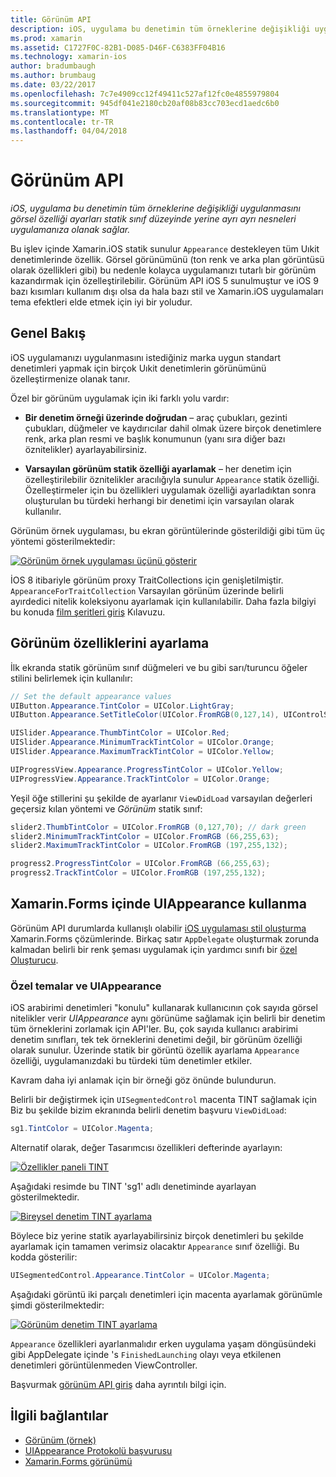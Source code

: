 ```yaml
---
title: Görünüm API
description: iOS, uygulama bu denetimin tüm örneklerine değişikliği uygulanmasını görsel özelliği ayarları statik sınıf düzeyinde yerine ayrı ayrı nesneleri uygulamanıza olanak sağlar.
ms.prod: xamarin
ms.assetid: C1727F0C-82B1-D085-D46F-C6383FF04B16
ms.technology: xamarin-ios
author: bradumbaugh
ms.author: brumbaug
ms.date: 03/22/2017
ms.openlocfilehash: 7c7e4909cc12f49411c527af12fc0e4855979804
ms.sourcegitcommit: 945df041e2180cb20af08b83cc703ecd1aedc6b0
ms.translationtype: MT
ms.contentlocale: tr-TR
ms.lasthandoff: 04/04/2018
---
```

# <a name="appearance-api"></a>Görünüm API

_iOS, uygulama bu denetimin tüm örneklerine değişikliği uygulanmasını görsel özelliği ayarları statik sınıf düzeyinde yerine ayrı ayrı nesneleri uygulamanıza olanak sağlar._

Bu işlev içinde Xamarin.iOS statik sunulur `Appearance` destekleyen tüm Uıkit denetimlerinde özellik. Görsel görünümünü (ton renk ve arka plan görüntüsü olarak özellikleri gibi) bu nedenle kolayca uygulamanızı tutarlı bir görünüm kazandırmak için özelleştirilebilir. Görünüm API iOS 5 sunulmuştur ve iOS 9 bazı kısımları kullanım dışı olsa da hala bazı stil ve Xamarin.iOS uygulamaları tema efektleri elde etmek için iyi bir yoludur.

## <a name="overview"></a>Genel Bakış

iOS uygulamanızı uygulanmasını istediğiniz marka uygun standart denetimleri yapmak için birçok Uıkit denetimlerin görünümünü özelleştirmenize olanak tanır.

Özel bir görünüm uygulamak için iki farklı yolu vardır:

- **Bir denetim örneği üzerinde doğrudan** – araç çubukları, gezinti çubukları, düğmeler ve kaydırıcılar dahil olmak üzere birçok denetimlere renk, arka plan resmi ve başlık konumunun (yanı sıra diğer bazı öznitelikler) ayarlayabilirsiniz.

- **Varsayılan görünüm statik özelliği ayarlamak** – her denetim için özelleştirilebilir öznitelikler aracılığıyla sunulur `Appearance` statik özelliği. Özelleştirmeler için bu özellikleri uygulamak özelliği ayarladıktan sonra oluşturulan bu türdeki herhangi bir denetimi için varsayılan olarak kullanılır.

Görünüm örnek uygulaması, bu ekran görüntülerinde gösterildiği gibi tüm üç yöntemi gösterilmektedir:

 [![](introduction-to-the-appearance-api-images/appearance01.png "Görünüm örnek uygulaması üçünü gösterir")](introduction-to-the-appearance-api-images/appearance01.png#lightbox)

İOS 8 itibariyle görünüm proxy TraitCollections için genişletilmiştir.
 `AppearanceForTraitCollection` Varsayılan görünüm üzerinde belirli ayırdedici nitelik koleksiyonu ayarlamak için kullanılabilir. Daha fazla bilgiyi bu konuda [film şeritleri giriş](~/ios/user-interface/storyboards/unified-storyboards.md) Kılavuzu.


## <a name="setting-appearance-properties"></a>Görünüm özelliklerini ayarlama

İlk ekranda statik görünüm sınıf düğmeleri ve bu gibi sarı/turuncu öğeler stilini belirlemek için kullanılır:

```csharp
// Set the default appearance values
UIButton.Appearance.TintColor = UIColor.LightGray;
UIButton.Appearance.SetTitleColor(UIColor.FromRGB(0,127,14), UIControlState.Normal);

UISlider.Appearance.ThumbTintColor = UIColor.Red;
UISlider.Appearance.MinimumTrackTintColor = UIColor.Orange;
UISlider.Appearance.MaximumTrackTintColor = UIColor.Yellow;

UIProgressView.Appearance.ProgressTintColor = UIColor.Yellow;
UIProgressView.Appearance.TrackTintColor = UIColor.Orange;
```

Yeşil öğe stillerini şu şekilde de ayarlanır `ViewDidLoad` varsayılan değerleri geçersiz kılan yöntemi ve *Görünüm* statik sınıf:

```csharp
slider2.ThumbTintColor = UIColor.FromRGB (0,127,70); // dark green
slider2.MinimumTrackTintColor = UIColor.FromRGB (66,255,63);
slider2.MaximumTrackTintColor = UIColor.FromRGB (197,255,132);
```

```csharp
progress2.ProgressTintColor = UIColor.FromRGB (66,255,63);
progress2.TrackTintColor = UIColor.FromRGB (197,255,132);
```

## <a name="using-uiappearance-in-xamarinforms"></a>Xamarin.Forms içinde UIAppearance kullanma

Görünüm API durumlarda kullanışlı olabilir [iOS uygulaması stil oluşturma](~/xamarin-forms/platform/ios/theme.md#uiappearance) Xamarin.Forms çözümlerinde. Birkaç satır `AppDelegate` oluşturmak zorunda kalmadan belirli bir renk şeması uygulamak için yardımcı sınıfı bir [özel Oluşturucu](~/xamarin-forms/app-fundamentals/custom-renderer/index.md).


### <a name="custom-themes-and-uiappearance"></a>Özel temalar ve UIAppearance

iOS arabirimi denetimleri "konulu" kullanarak kullanıcının çok sayıda görsel nitelikler verir *UIAppearance* aynı görünüme sağlamak için belirli bir denetim tüm örneklerini zorlamak için API'ler. Bu, çok sayıda kullanıcı arabirimi denetim sınıfları, tek tek örneklerini denetimi değil, bir görünüm özelliği olarak sunulur. Üzerinde statik bir görüntü özellik ayarlama `Appearance` özelliği, uygulamanızdaki bu türdeki tüm denetimler etkiler.

Kavram daha iyi anlamak için bir örneği göz önünde bulundurun.

Belirli bir değiştirmek için `UISegmentedControl` macenta TINT sağlamak için Biz bu şekilde bizim ekranında belirli denetim başvuru `ViewDidLoad`:

```csharp
sg1.TintColor = UIColor.Magenta;
```

Alternatif olarak, değer Tasarımcısı özellikleri defterinde ayarlayın: 

[![](introduction-to-the-appearance-api-images/propertiespadtint.png "Özellikler paneli TINT")](introduction-to-the-appearance-api-images/propertiespadtint.png#lightbox)

Aşağıdaki resimde bu TINT 'sg1' adlı denetiminde ayarlayan gösterilmektedir.

 [![](introduction-to-the-appearance-api-images/image53.png "Bireysel denetim TINT ayarlama")](introduction-to-the-appearance-api-images/image53.png#lightbox)

Böylece biz yerine statik ayarlayabilirsiniz birçok denetimleri bu şekilde ayarlamak için tamamen verimsiz olacaktır `Appearance` sınıf özelliği. Bu kodda gösterilir:

```csharp
UISegmentedControl.Appearance.TintColor = UIColor.Magenta;
```

Aşağıdaki görüntü iki parçalı denetimleri için macenta ayarlamak görünümle şimdi gösterilmektedir:

 [![](introduction-to-the-appearance-api-images/image54.png "Görünüm denetim TINT ayarlama")](introduction-to-the-appearance-api-images/image54.png#lightbox)

`Appearance` özellikleri ayarlanmalıdır erken uygulama yaşam döngüsündeki gibi AppDelegate içinde 's `FinishedLaunching` olayı veya etkilenen denetimleri görüntülenmeden ViewController.


Başvurmak [görünüm API giriş](~/ios/user-interface/ios-ui/introduction-to-the-appearance-api.md) daha ayrıntılı bilgi için.


## <a name="related-links"></a>İlgili bağlantılar

- [Görünüm (örnek)](https://developer.xamarin.com/samples/monotouch/IntroToAppearance/)
- [UIAppearance Protokolü başvurusu](https://developer.apple.com/library/ios/documentation/UIKit/Reference/UIAppearance_Protocol/)
- [Xamarin.Forms görünümü](~/xamarin-forms/platform/ios/theme.md#uiappearance)
